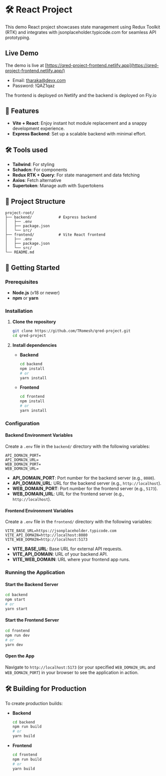 # 🛠️ React Project

This demo React project showcases state management using Redux Toolkit (RTK) and integrates with jsonplaceholder.typicode.com for seamless API prototyping.

## Live Demo

The demo is live at [https://qred-project-frontend.netlify.app](https://qred-project-frontend.netlify.app/)

- Email: tharaka@devx.com
- Password: !QAZ1qaz

The frontend is deployed on Netlify and the backend is deployed on Fly.io

## 🌟 Features

- **Vite + React**: Enjoy instant hot module replacement and a snappy development experience.
- **Express Backend**: Set up a scalable backend with minimal effort.

## 🛠️ Tools used

- **Tailwind**: For styling
- **Schadcn**: For components
- **Redux RTK + Query**: For state management and data fetching
- **Axios**: Fetch alternative
- **Supertoken**: Manage auth with Supertokens

## 📁 Project Structure

```
project-root/
├── backend/            # Express backend
│   ├── .env
│   ├── package.json
│   └── src/
├── frontend/           # Vite React frontend
│   ├── .env
│   ├── package.json
│   └── src/
└── README.md
```

## 🚀 Getting Started

### Prerequisites

- **Node.js** (v18 or newer)
- **npm** or **yarn**

### Installation

1. **Clone the repository**

   ```bash
   git clone https://github.com/TRomesh/qred-project.git
   cd qred-project
   ```

2. **Install dependencies**

   - **Backend**

     ```bash
     cd backend
     npm install
     # or
     yarn install
     ```

   - **Frontend**

     ```bash
     cd frontend
     npm install
     # or
     yarn install
     ```

### Configuration

#### Backend Environment Variables

Create a `.env` file in the `backend/` directory with the following variables:

```env
API_DOMAIN_PORT=
API_DOMAIN_URL=
WEB_DOMAIN_PORT=
WEB_DOMAIN_URL=
```

- **API_DOMAIN_PORT**: Port number for the backend server (e.g., `8080`).
- **API_DOMAIN_URL**: URL for the backend server (e.g., `http://localhost`).
- **WEB_DOMAIN_PORT**: Port number for the frontend server (e.g., `5173`).
- **WEB_DOMAIN_URL**: URL for the frontend server (e.g., `http://localhost`).

#### Frontend Environment Variables

Create a `.env` file in the `frontend/` directory with the following variables:

```env
VITE_BASE_URL=https://jsonplaceholder.typicode.com
VITE_API_DOMAIN=http://localhost:8080
VITE_WEB_DOMAIN=http://localhost:5173
```

- **VITE_BASE_URL**: Base URL for external API requests.
- **VITE_API_DOMAIN**: URL of your backend API.
- **VITE_WEB_DOMAIN**: URL where your frontend app runs.

### Running the Application

#### Start the Backend Server

```bash
cd backend
npm start
# or
yarn start
```

#### Start the Frontend Server

```bash
cd frontend
npm run dev
# or
yarn dev
```

#### Open the App

Navigate to `http://localhost:5173` (or your specified `WEB_DOMAIN_URL` and `WEB_DOMAIN_PORT`) in your browser to see the application in action.

## 🛠️ Building for Production

To create production builds:

- **Backend**

  ```bash
  cd backend
  npm run build
  # or
  yarn build
  ```

- **Frontend**

  ```bash
  cd frontend
  npm run build
  # or
  yarn build
  ```
